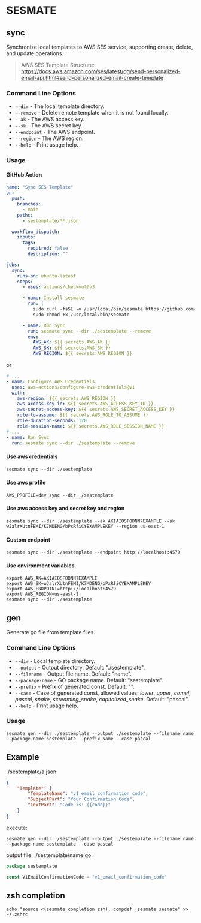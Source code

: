 # SESMATE

## sync

Synchronize local templates to AWS SES service, supporting create, delete, and update operations.

> AWS SES Template Structure: https://docs.aws.amazon.com/ses/latest/dg/send-personalized-email-api.html#send-personalized-email-create-template

### Command Line Options

- `--dir` - The local template directory.
- `--remove` - Delete remote template when it is not found locally.
- `--ak` - The AWS access key.
- `--sk` - The AWS secret key.
- `--endpoint` - The AWS endpoint.
- `--region` - The AWS region.
- `--help` - Print usage help.

### Usage

#### GitHub Action

```yaml
name: "Sync SES Template"
on:
  push:
    branches:
      - main
    paths:
      - sestemplate/**.json

  workflow_dispatch:
    inputs:
      tags:
        required: false
        description: ""

jobs:
  sync:
    runs-on: ubuntu-latest
    steps:
      - uses: actions/checkout@v3

      - name: Install sesmate
        run: |
          sudo curl -fsSL -o /usr/local/bin/sesmate https://github.com/BlackHole1/sesmate/releases/latest/download/sesmate-linux-amd64
          sudo chmod +x /usr/local/bin/sesmate

      - name: Run Sync
        run: sesmate sync --dir ./sestemplate --remove
        env:
          AWS_AK: ${{ secrets.AWS_AK }}
          AWS_SK: ${{ secrets.AWS_SK }}
          AWS_REGION: ${{ secrets.AWS_REGION }}
```

or

```yaml
# ...
- name: Configure AWS Credentials
  uses: aws-actions/configure-aws-credentials@v1
  with:
    aws-region: ${{ secrets.AWS_REGION }}
    aws-access-key-id: ${{ secrets.AWS_ACCESS_KEY_ID }}
    aws-secret-access-key: ${{ secrets.AWS_SECRET_ACCESS_KEY }}
    role-to-assume: ${{ secrets.AWS_ROLE_TO_ASSUME }}
    role-duration-seconds: 120
    role-session-name: ${{ secrets.AWS_ROLE_SESSION_NAME }}
# ...
- name: Run Sync
  run: sesmate sync --dir ./sestemplate --remove
```

#### Use aws credentials

```shell
sesmate sync --dir ./sestemplate
```

#### Use aws profile

```shell
AWS_PROFILE=dev sync --dir ./sestemplate
```

#### Use aws access key and secret key and region

```shell
sesmate sync --dir ./sestemplate --ak AKIAIOSFODNN7EXAMPLE --sk wJalrXUtnFEMI/K7MDENG/bPxRfiCYEXAMPLEKEY --region us-east-1
```

#### Custom endpoint

```shell
sesmate sync --dir ./sestemplate --endpoint http://localhost:4579
```

#### Use environment variables

```shell
export AWS_AK=AKIAIOSFODNN7EXAMPLE
export AWS_SK=wJalrXUtnFEMI/K7MDENG/bPxRfiCYEXAMPLEKEY
export AWS_ENDPOINT=http://localhost:4579
export AWS_REGION=us-east-1
sesmate sync --dir ./sestemplate
```

## gen

Generate go file from template files.

### Command Line Options

- `--dir` - Local template directory.
- `--output` - Output directory. Default: "./sestemplate".
- `--filename` - Output file name. Default: "name".
- `--package-name` - GO package name. Default: "sestemplate".
- `--prefix` - Prefix of generated const. Default: "".
- `--case` - Case of generated const, allowed values: *lower*, *upper*, *camel*, *pascal*, *snake*, *screaming_snake*, *capitalized_snake*. Default: "pascal".
- `--help` - Print usage help.

### Usage

```shell
sesmate gen --dir ./sestemplate --output ./sestemplate --filename name --package-name sestemplate --prefix Name --case pascal
```

## Example

./sestemplate/a.json:
```json
{
    "Template": {
        "TemplateName": "v1_email_confirmation_code",
        "SubjectPart": "Your Confirmation Code",
        "TextPart": "Code is: {{code}}"
    }
}
```

execute:
```shell
sesmate gen --dir ./sestemplate --output ./sestemplate --filename name --package-name sestemplate --case pascal
```

output file: ./sestemplate/name.go:
```go
package sestemplate

const V1EmailConfirmationCode = "v1_email_confirmation_code"
```

## zsh completion
```shell
echo "source <(sesmate completion zsh); compdef _sesmate sesmate" >> ~/.zshrc
```
